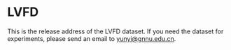 # LVFD
This is the release address of the LVFD dataset. If you need the dataset for experiments, please send an email to yunyi@gnnu.edu.cn.
